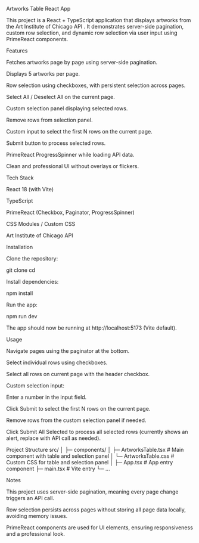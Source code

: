 Artworks Table React App

This project is a React + TypeScript application that displays artworks from the Art Institute of Chicago API
. It demonstrates server-side pagination, custom row selection, and dynamic row selection via user input using PrimeReact components.

Features

Fetches artworks page by page using server-side pagination.

Displays 5 artworks per page.

Row selection using checkboxes, with persistent selection across pages.

Select All / Deselect All on the current page.

Custom selection panel displaying selected rows.

Remove rows from selection panel.

Custom input to select the first N rows on the current page.

Submit button to process selected rows.

PrimeReact ProgressSpinner while loading API data.

Clean and professional UI without overlays or flickers.

Tech Stack

React 18 (with Vite)

TypeScript

PrimeReact (Checkbox, Paginator, ProgressSpinner)

CSS Modules / Custom CSS

Art Institute of Chicago API

Installation

Clone the repository:

git clone <your-repo-url>
cd <repo-folder>


Install dependencies:

npm install


Run the app:

npm run dev


The app should now be running at http://localhost:5173 (Vite default).

Usage

Navigate pages using the paginator at the bottom.

Select individual rows using checkboxes.

Select all rows on current page with the header checkbox.

Custom selection input:

Enter a number in the input field.

Click Submit to select the first N rows on the current page.

Remove rows from the custom selection panel if needed.

Click Submit All Selected to process all selected rows (currently shows an alert, replace with API call as needed).

Project Structure
src/
│
├─ components/
│   ├─ ArtworksTable.tsx   # Main component with table and selection panel
│   └─ ArtworksTable.css   # Custom CSS for table and selection panel
│
├─ App.tsx                 # App entry component
├─ main.tsx                # Vite entry
└─ ...

Notes

This project uses server-side pagination, meaning every page change triggers an API call.

Row selection persists across pages without storing all page data locally, avoiding memory issues.

PrimeReact components are used for UI elements, ensuring responsiveness and a professional look.
